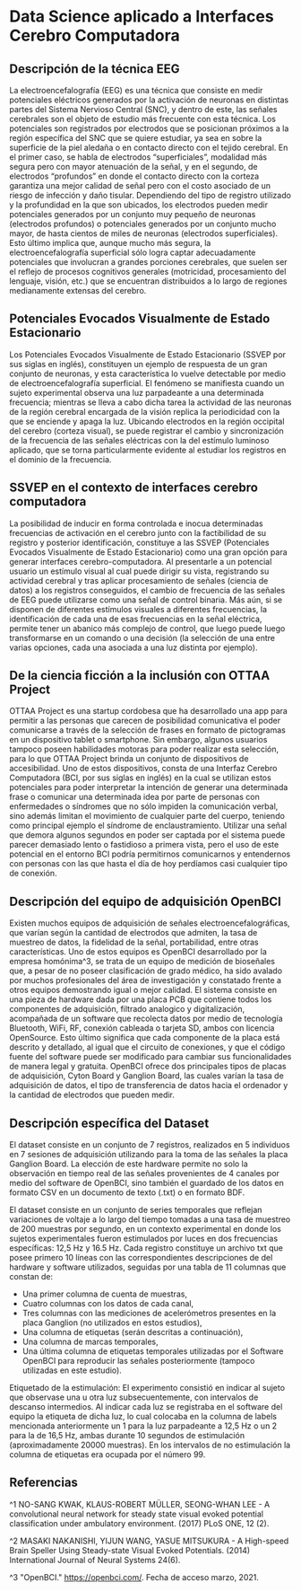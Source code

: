 # Data Science aplicado a Interfaces Cerebro Computadora

## Descripción de la técnica EEG

La electroencefalografía (EEG) es una técnica que consiste en medir potenciales eléctricos generados por la activación de neuronas en distintas partes del Sistema Nervioso Central (SNC), y dentro de este, las señales cerebrales son el objeto de estudio más frecuente con esta técnica. Los potenciales son registrados por electrodos que se posicionan próximos a la región específica del SNC que se quiere estudiar, ya sea en sobre la superficie de la piel aledaña o en contacto directo con el tejido cerebral. En el primer caso, se habla de electrodos “superficiales”, modalidad más segura pero con mayor atenuación de la señal, y en el segundo, de electrodos “profundos” en donde el contacto directo con la corteza garantiza una mejor calidad de señal pero con el costo asociado de un riesgo de infección y daño tisular. Dependiendo del tipo de registro utilizado y la profundidad en la que son ubicados, los electrodos pueden medir potenciales generados por un conjunto muy pequeño de neuronas (electrodos profundos) o potenciales generados por un conjunto mucho mayor, de hasta cientos de miles de neuronas (electrodos superficiales). Esto último implica que, aunque mucho más segura, la electroencefalografía superficial sólo logra captar adecuadamente potenciales que involucran a grandes porciones cerebrales, que suelen ser el reflejo de procesos cognitivos generales (motricidad, procesamiento del lenguaje, visión, etc.) que se encuentran distribuidos a lo largo de regiones medianamente extensas del cerebro. 

## Potenciales Evocados Visualmente de Estado Estacionario

Los Potenciales Evocados Visualmente de Estado Estacionario (SSVEP por sus siglas en inglés), constituyen un ejemplo de respuesta de un gran conjunto de neuronas,  y esta característica lo vuelve detectable por medio de electroencefalografía superficial. El fenómeno se manifiesta cuando un sujeto experimental observa una luz parpadeante a una determinada frecuencia; mientras se lleva a cabo dicha tarea la actividad de las neuronas de la región cerebral encargada de la visión replica la periodicidad con la que se enciende y apaga la luz. Ubicando electrodos en la región occipital del cerebro (corteza visual), se puede registrar el cambio y sincronización de la frecuencia de las señales eléctricas con la del estímulo luminoso aplicado, que se torna particularmente evidente al estudiar los registros en el dominio de la frecuencia.

## SSVEP en el contexto de interfaces cerebro computadora

La posibilidad de inducir en forma controlada e inocua determinadas frecuencias de activación en el cerebro junto con la factibilidad de su registro y posterior identificación, constituye a las SSVEP (Potenciales Evocados Visualmente de Estado Estacionario) como una gran opción para generar interfaces cerebro-computadora. Al presentarle a un potencial usuario un estímulo visual al cual puede dirigir su vista, registrando su actividad cerebral y tras aplicar procesamiento de señales (ciencia de datos) a los registros conseguidos, el cambio de frecuencia de las señales de EEG puede utilizarse como una señal de control binaria. Más aún, si se disponen de diferentes estímulos visuales a diferentes frecuencias, la identificación de cada una de esas frecuencias en la señal eléctrica, permite tener un abanico más complejo de control, que luego puede luego transformarse en un comando o una decisión (la selección de una entre varias opciones, cada una asociada a una luz distinta por ejemplo).

## De la ciencia ficción a la inclusión con OTTAA Project

OTTAA Project es una startup cordobesa que ha desarrollado una app para permitir a las personas que carecen de posibilidad comunicativa el poder comunicarse a través de la selección de frases en formato de pictogramas en un dispositivo tablet o smartphone. Sin embargo, algunos usuarios tampoco poseen habilidades motoras para poder realizar esta selección, para lo que OTTAA Project brinda un conjunto de dispositivos de accesibilidad. Uno de estos dispositivos, consta de una Interfaz Cerebro Computadora (BCI, por sus siglas en inglés) en la cual se utilizan estos potenciales para poder interpretar la intención de generar una determinada frase o comunicar una determinada idea por parte de personas con enfermedades o síndromes que no sólo impiden la comunicación verbal, sino además limitan el movimiento de cualquier parte del cuerpo, teniendo como principal ejemplo el síndrome de enclaustramiento. Utilizar una señal que demora algunos segundos en poder ser captada por el sistema puede parecer demasiado lento o fastidioso a primera vista, pero el uso de este potencial en el entorno BCI podría permitirnos comunicarnos y entendernos con personas con las que hasta el día de hoy perdíamos casi cualquier tipo de conexión.

## Descripción del equipo de adquisición OpenBCI

Existen muchos equipos de adquisición de señales electroencefalográficas, que varían según la cantidad de electrodos que admiten, la tasa de muestreo de datos, la fidelidad de la señal, portabilidad, entre otras características. Uno de estos equipos es  OpenBCI desarrollado por la empresa homónima^3, se trata de un equipo de medición de bioseñales que, a pesar de no poseer clasificación de grado médico, ha sido avalado por muchos profesionales del área de investigación y constatado frente a otros equipos demostrando igual o mejor calidad. El sistema consiste en una pieza de hardware dada por una placa PCB que contiene todos los componentes de adquisición, filtrado analogico y digitalización, acompañada de un software que recolecta datos por medio de tecnología Bluetooth, WiFi, RF, conexión cableada o tarjeta SD, ambos con licencia OpenSource. Esto último significa que cada componente de la placa está descrito y detallado, al igual que el circuito de conexiones, y que el código fuente del software puede ser modificado para cambiar sus funcionalidades de manera legal y gratuita. OpenBCI ofrece dos principales tipos de placas de adquisición, Cyton Board y Ganglion Board, las cuales varían la tasa de adquisición de datos, el tipo de transferencia de datos hacia el ordenador y la cantidad de electrodos que pueden medir. 

## Descripción específica del Dataset

El dataset consiste en un conjunto de 7 registros, realizados en 5 individuos en 7 sesiones de adquisición utilizando para la toma de las señales la placa Ganglion Board. La elección de este hardware permite no solo la observación en tiempo real de las señales provenientes de 4 canales por medio del software de OpenBCI, sino también el guardado de los datos en formato CSV en un documento de texto (.txt) o en formato BDF.

El dataset consiste en un conjunto de series temporales que reflejan variaciones de voltaje a lo largo del tiempo tomadas a una tasa de muestreo de 200 muestras por segundo, en un contexto experimental en donde los sujetos experimentales fueron estimulados por luces en dos frecuencias específicas: 12,5 Hz y 16.5 Hz. Cada registro constituye un archivo txt que posee primero 10 líneas con las correspondientes descripciones de del hardware y software utilizados, seguidas por una tabla de 11 columnas que constan de: 

- Una primer columna de cuenta de muestras, 
- Cuatro columnas con los datos de cada canal, 
- Tres columnas con las mediciones de acelerómetros presentes en la placa Ganglion (no utilizados en estos estudios), 
- Una columna de etiquetas (serán descritas a continuación), 
- Una columna de marcas temporales,
- Una última columna de etiquetas temporales utilizadas por el Software OpenBCI para reproducir las señales posteriormente (tampoco utilizadas en este estudio).

Etiquetado de la estimulación: El experimento consistió en indicar al sujeto que observase una u otra luz subsecuentemente, con intervalos de descanso intermedios. Al indicar cada luz se registraba en el software del equipo la etiqueta de dicha luz, lo cual colocaba en la columna de labels mencionada anteriormente un 1 para la luz parpadeante a 12,5 Hz o un 2 para la de 16,5 Hz, ambas durante 10 segundos de estimulación (aproximadamente 20000 muestras). En los intervalos de no estimulación la columna de etiquetas era ocupada por el número 99.

## Referencias
 ^1 NO-SANG KWAK, KLAUS-ROBERT MÜLLER, SEONG-WHAN LEE - A convolutional neural network for steady state visual evoked potential classification under ambulatory environment. (2017)  PLoS ONE,  12  (2).

 ^2 MASAKI NAKANISHI, YIJUN WANG, YASUE MITSUKURA - A High-speed Brain Speller Using Steady-state Visual Evoked Potentials. (2014) International Journal of Neural Systems 24(6).

 ^3 "OpenBCI." https://openbci.com/. Fecha de acceso marzo, 2021.
